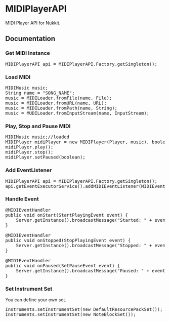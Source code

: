 # MIDIPlayerAPI
MIDI Player API for Nukkit.  
  
## Documentation
### Get MIDI Instance
<pre>MIDIPlayerAPI api = MIDIPlayerAPI.Factory.getSingleton();</pre>
  
### Load MIDI
<pre>
MIDIMusic music;
String name = "SONG_NAME";
music = MIDILoader.fromFile(name, File);
music = MIDILoader.fromURL(name, URL);
music = MIDILoader.fromPath(name, String);
music = MUDILoader.fromInputStream(name, InputStream);
</pre>
  
### Play, Stop and Pause MIDI
<pre>
MIDIMusic music;//loaded
MIDIPlayer midiPlayer = new MIDIPlayer(Player, music), boolean isBroadcast);
midiPlayer.play();
midiPlayer.stop();
midiPlayer.setPaused(boolean);
</pre>
  
### Add EventListener
<pre>
MIDIPlayerAPI api = MIDIPlayerAPI.Factory.getSingleton();
api.getEventExecutorService().addMIDIEventListener(MIDIEventListener);
</pre>
  
### Handle Event
<pre>
@MIDIEventHandler
public void onStart(StartPlayingEvent event) {
    Server.getInstance().broadcastMessage("Started: " + event.getMidiPlayer().getMidiMusic().getTitle());
}

@MIDIEventHandler
public void onStopped(StopPlayingEvent event) {
    Server.getInstance().broadcastMessage("Stopped: " + event.getMidiPlayer().getMidiMusic().getTitle());
}

@MIDIEventHandler
public void onPaused(SetPauseEvent event) {
    Server.getInstance().broadcastMessage("Paused: " + event.getMidiPlayer().isPausing());
}
</pre>
  
### Set Instrument Set
You can define your own set.
<pre>
Instruments.setInstrumentSet(new DefaultResourcePackSet());
Instruments.setInstrumentSet(new NoteBlockSet());
</pre>

